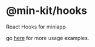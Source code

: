 # @min-kit/hooks

React Hooks for miniapp

go [here](https://github.com/rexerwang/min-kit/tree/main/miniapp/template) for more usage examples.
